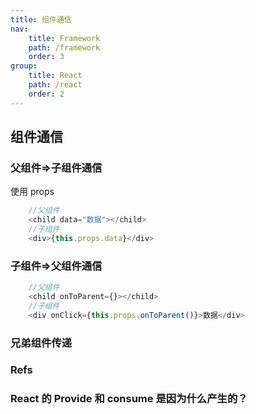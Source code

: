 ```yaml
---
title: 组件通信
nav:
    title: Framework
    path: /framework
    order: 3
group:
    title: React
    path: /react
    order: 2
---
```


## 组件通信

### 父组件=>子组件通信

使用 props

```js
    //父组件
    <child data="数据"></child>
    //子组件
    <div>{this.props.data}</div>
```

### 子组件=>父组件通信

```js
    //父组件
    <child onToParent={}></child>
    //子组件
    <div onClick={this.props.onToParent()}>数据</div>
```

### 兄弟组件传递

### Refs

### React 的 Provide 和 consume 是因为什么产生的？
